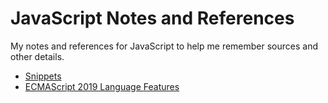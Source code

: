 # JavaScript Notes and References

My notes and references for JavaScript to help me remember sources and other details.

* [Snippets](Snippets.md)
* [ECMAScript 2019 Language Features](ES2019.md)
